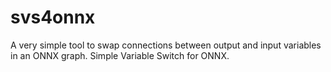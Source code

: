 # svs4onnx
A very simple tool to swap connections between output and input variables in an ONNX graph. Simple Variable Switch for ONNX.
